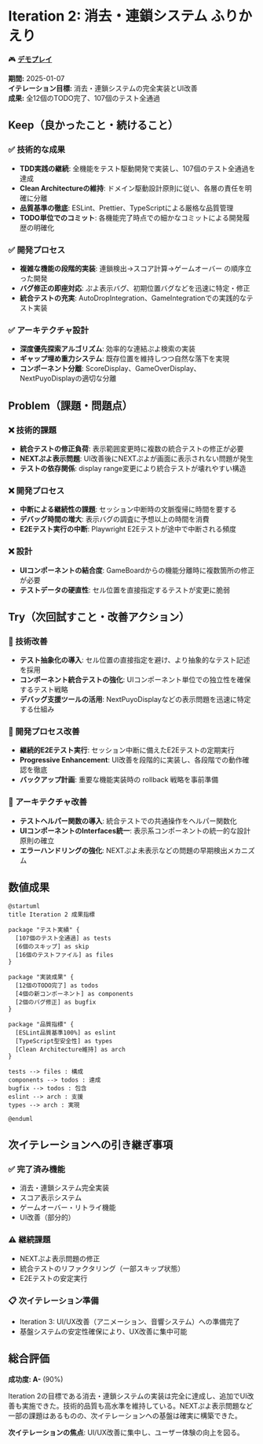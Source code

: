 # Iteration 2: 消去・連鎖システム ふりかえり

🎮 **[デモプレイ](https://case-study-game-dev-5ltf-9xwhtgn93-k2works-projects.vercel.app/)**

**期間:** 2025-01-07  
**イテレーション目標:** 消去・連鎖システムの完全実装とUI改善  
**成果:** 全12個のTODO完了、107個のテスト全通過

## Keep（良かったこと・続けること）

### ✅ 技術的な成果

- **TDD実践の継続**: 全機能をテスト駆動開発で実装し、107個のテスト全通過を達成
- **Clean Architectureの維持**: ドメイン駆動設計原則に従い、各層の責任を明確に分離
- **品質基準の徹底**: ESLint、Prettier、TypeScriptによる厳格な品質管理
- **TODO単位でのコミット**: 各機能完了時点での細かなコミットによる開発履歴の明確化

### ✅ 開発プロセス

- **複雑な機能の段階的実装**: 連鎖検出→スコア計算→ゲームオーバー の順序立った開発
- **バグ修正の即座対応**: ぷよ表示バグ、初期位置バグなどを迅速に特定・修正
- **統合テストの充実**: AutoDropIntegration、GameIntegrationでの実践的なテスト実装

### ✅ アーキテクチャ設計

- **深度優先探索アルゴリズム**: 効率的な連結ぷよ検索の実装
- **ギャップ埋め重力システム**: 既存位置を維持しつつ自然な落下を実現
- **コンポーネント分離**: ScoreDisplay、GameOverDisplay、NextPuyoDisplayの適切な分離

## Problem（課題・問題点）

### ❌ 技術的課題

- **統合テストの修正負荷**: 表示範囲変更時に複数の統合テストの修正が必要
- **NEXTぷよ表示問題**: UI改善後にNEXTぷよが画面に表示されない問題が発生
- **テストの依存関係**: display range変更により統合テストが壊れやすい構造

### ❌ 開発プロセス

- **中断による継続性の課題**: セッション中断時の文脈復帰に時間を要する
- **デバッグ時間の増大**: 表示バグの調査に予想以上の時間を消費
- **E2Eテスト実行の中断**: Playwright E2Eテストが途中で中断される頻度

### ❌ 設計

- **UIコンポーネントの結合度**: GameBoardからの機能分離時に複数箇所の修正が必要
- **テストデータの硬直性**: セル位置を直接指定するテストが変更に脆弱

## Try（次回試すこと・改善アクション）

### 🔄 技術改善

- **テスト抽象化の導入**: セル位置の直接指定を避け、より抽象的なテスト記述を採用
- **コンポーネント統合テストの強化**: UIコンポーネント単位での独立性を確保するテスト戦略
- **デバッグ支援ツールの活用**: NextPuyoDisplayなどの表示問題を迅速に特定する仕組み

### 🔄 開発プロセス改善

- **継続的E2Eテスト実行**: セッション中断に備えたE2Eテストの定期実行
- **Progressive Enhancement**: UI改善を段階的に実装し、各段階での動作確認を徹底
- **バックアップ計画**: 重要な機能実装時の rollback 戦略を事前準備

### 🔄 アーキテクチャ改善

- **テストヘルパー関数の導入**: 統合テストでの共通操作をヘルパー関数化
- **UIコンポーネントのInterfaces統一**: 表示系コンポーネントの統一的な設計原則の確立
- **エラーハンドリングの強化**: NEXTぷよ未表示などの問題の早期検出メカニズム

## 数値成果

```plantuml
@startuml
title Iteration 2 成果指標

package "テスト実績" {
  [107個のテスト全通過] as tests
  [6個のスキップ] as skip
  [16個のテストファイル] as files
}

package "実装成果" {
  [12個のTODO完了] as todos  
  [4個の新コンポーネント] as components
  [2個のバグ修正] as bugfix
}

package "品質指標" {
  [ESLint品質基準100%] as eslint
  [TypeScript型安全性] as types
  [Clean Architecture維持] as arch
}

tests --> files : 構成
components --> todos : 達成
bugfix --> todos : 包含
eslint --> arch : 支援
types --> arch : 実現

@enduml
```

## 次イテレーションへの引き継ぎ事項

### ✅ 完了済み機能
- 消去・連鎖システム完全実装
- スコア表示システム
- ゲームオーバー・リトライ機能
- UI改善（部分的）

### ⚠️ 継続課題
- NEXTぷよ表示問題の修正
- 統合テストのリファクタリング（一部スキップ状態）
- E2Eテストの安定実行

### 📋 次イテレーション準備
- Iteration 3: UI/UX改善（アニメーション、音響システム）への準備完了
- 基盤システムの安定性確保により、UX改善に集中可能

## 総合評価

**成功度: A-** (90%)

Iteration 2の目標である消去・連鎖システムの実装は完全に達成し、追加でUI改善も実施できた。技術的品質も高水準を維持している。NEXTぷよ表示問題など一部の課題はあるものの、次イテレーションへの基盤は確実に構築できた。

**次イテレーションの焦点**: UI/UX改善に集中し、ユーザー体験の向上を図る。